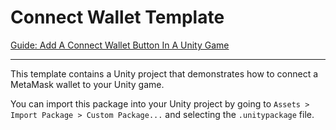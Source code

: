 # Connect Wallet Template

[Guide: Add A Connect Wallet Button In A Unity Game](https://blog.web3sdk.io/guides/add-a-connect-wallet-button-in-a-unity-game/)

---

This template contains a Unity project that demonstrates how to connect a MetaMask wallet to your Unity game.

You can import this package into your Unity project by going to `Assets > Import Package > Custom Package...` and selecting the `.unitypackage` file.
